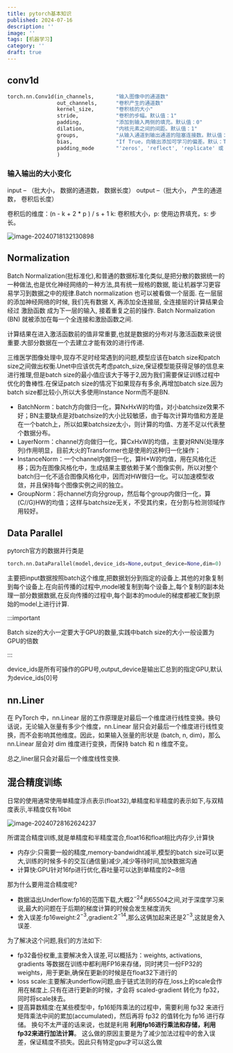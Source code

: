 ```yaml
---
title: pytorch基本知识
published: 2024-07-16
description: ''
image: ''
tags: [机器学习]
category: ''
draft: true 
---
```


## conv1d

```python
torch.nn.Conv1d(in_channels,       "输入图像中的通道数"
                out_channels,      "卷积产生的通道数"
                kernel_size,       "卷积核的大小"
                stride,            "卷积的步幅。默认值：1"
                padding,           "添加到输入两侧的填充。默认值：0"
                dilation,          "内核元素之间的间距。默认值：1"
                groups,            "从输入通道到输出通道的阻塞连接数。默认值：1"
                bias,              "If True，向输出添加可学习的偏差。默认：True"
                padding_mode       "'zeros', 'reflect', 'replicate' 或 'circular'. 默认：'zeros'"
                )
```

### 输入输出的大小变化

input – （批大小， 数据的通道数， 数据长度）
output –（批大小， 产生的通道数， 卷积后长度）

卷积后的维度：(n - k + 2 * p ) / s + 1
k: 卷积核大小，p: 使用边界填充，s: 步长。

![image-20240718132130898](https://p.ipic.vip/1rwxiy.png)

## Normalization

Batch Normalization(批标准化),和普通的数据标准化类似,是把分散的数据统一的一种做法,也是优化神经网络的一种方法,具有统一规格的数据, 能让机器学习更容易学习到数据之中的规律.Batch normalization 也可以被看做一个层面. 在一层层的添加神经网络的时候, 我们先有数据 X, 再添加全连接层, 全连接层的计算结果会经过 激励函数 成为下一层的输入, 接着重复之前的操作. Batch Normalization (BN) 就被添加在每一个全连接和激励函数之间.

计算结果在进入激活函数前的值非常重要,也就是数据的分布对与激活函数来说很重要.大部分数据在一个去建立才能有效的进行传递.

三维医学图像处理中,现存不足时经常遇到的问题,模型应该在batch size和patch size之间做出权衡.Unet中应该优先考虑patch_size,保证模型能获得足够的信息来进行推理,但是batch size的最小值应该大于等于2,因为我们需要保证训练过程中优化的鲁棒性.在保证patch size的情况下如果现存有多余,再增加batch size.因为batch size都比较小,所以大多使用Instance Norm而不是BN.

- BatchNorm：batch方向做归一化，算NxHxW的均值，对小batchsize效果不好；BN主要缺点是对batchsize的大小比较敏感，由于每次计算均值和方差是在一个batch上，所以如果batchsize太小，则计算的均值、方差不足以代表整个数据分布。
- LayerNorm：channel方向做归一化，算CxHxW的均值，主要对RNN(处理序列)作用明显，目前大火的Transformer也是使用的这种归一化操作；
- InstanceNorm：一个channel内做归一化，算H*W的均值，用在风格化迁移；因为在图像风格化中，生成结果主要依赖于某个图像实例，所以对整个batch归一化不适合图像风格化中，因而对HW做归一化。可以加速模型收敛，并且保持每个图像实例之间的独立。
- GroupNorm：将channel方向分group，然后每个group内做归一化，算(C//G)HW的均值；这样与batchsize无关，不受其约束，在分割与检测领域作用较好。

## Data Parallel

pytorch官方的数据并行类是

```python
torch.nn.DataParallel(model,device_ids=None,output_device=None,dim=0)
```

主要把input数据按照batch这个维度,把数据划分到指定的设备上.其他的对象复制到每个设备上.在向前传播的过程中,model被复制到每个设备上,每个复制的副本处理一部分数据数据,在反向传播的过程中,每个副本的module的梯度都被汇聚到原始的model上进行计算.

:::important

Batch size的大小一定要大于GPU的数量,实践中batch size的大小一般设置为GPU的倍数

:::

device_ids是所有可操作的GPU号,output_device是输出汇总到的指定GPU,默认为device_ids[0]号

## nn.Liner
在 PyTorch 中，nn.Linear 层的工作原理是对最后一个维度进行线性变换。换句话说，无论输入张量有多少个维度，nn.Linear 层只会对最后一个维度进行线性变换，而不会影响其他维度。因此，如果输入张量的形状是 (batch, n, dim)，那么 nn.Linear 层会对 dim 维度进行变换，而保持 batch 和 n 维度不变。

总之,liner层只会对最后一个维度线性变换.

## 混合精度训练

日常的使用通常使用单精度浮点表示(float32),单精度和半精度的表示如下,与双精度表示,半精度仅有16bit

![image-20240728162624237](https://p.ipic.vip/qisxcy.png)

所谓混合精度训练,就是单精度和半精度混合,float16和float相比内存少,计算快

- 内存少:只需要一般的精度,memory-bandwidht减半,模型的batch size可以更大,训练的时候多卡的交互(通信量)减少,减少等待时间,加快数据沟通
- 计算快:GPU针对16fp进行优化,吞吐量可以达到单精度的2~8倍

那为什么要用混合精度呢?

- 数据溢出Underflow:fp16的范围下载,大概$2^{-24}到65504$之间,对于深度学习来说,最大的问题在于后期的梯度计算的时候会发生梯度消失
- 舍入误差:fp16weight:$2^{-3}$,gradient:$2^{-14}$,那么这俩加起来还是$2^{-3}$,这就是舍入误差.

为了解决这个问题,我们的方法如下:

- fp32备份权重,主要解决舍入误差,可以概括为：weights, activations, gradients 等数据在训练中都利用FP16来存储，同时拷贝一份FP32的weights，用于更新,确保在更新的时候是在float32下进行的
- loss scale:主要解决underflow问题,由于链式法则的存在,loss上的scale会作用在梯度上.只有在进行更新的时候，才会将 scaled-gradient 转化为 fp32，同时将scale抹去。
- 提高算数精度:在某些模型中，fp16矩阵乘法的过程中，需要利用 fp32 来进行矩阵乘法中间的累加(accumulated)，然后再将 fp32 的值转化为 fp16 进行存储。 换句不太严谨的话来说，也就是利用 **利用fp16进行乘法和存储，利用fp32来进行加法计算**。 这么做的原因主要是为了减少加法过程中的舍入误差，保证精度不损失。因此只有特定gpu才可以这么做